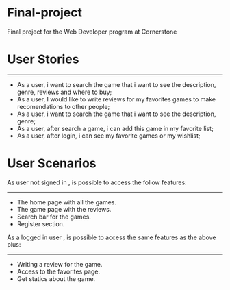 # Final-project
Final project for the Web Developer program at Cornerstone


# User Stories
***
* As a user, i want to search the game that i want to see the description, genre, reviews and where to buy;
* As a user, I would like to write reviews for my favorites games to make recomendations to other people;
* As a user, i want to search the game that i want to see the description, genre;
* As a user, after search a game, i can add this game in my favorite list;
* As a user, after login, i can see my favorite games or my wishlist;


# User Scenarios
As user not signed in , is possible to access the follow features:
***
* The home page with all the games.
* The game page with the reviews.
* Search bar for the games.
* Register section.

As a logged in user , is possible to access the same features as the above plus:
***
* Writing a review for the game.
* Access to the favorites page.
* Get statics about the game.
